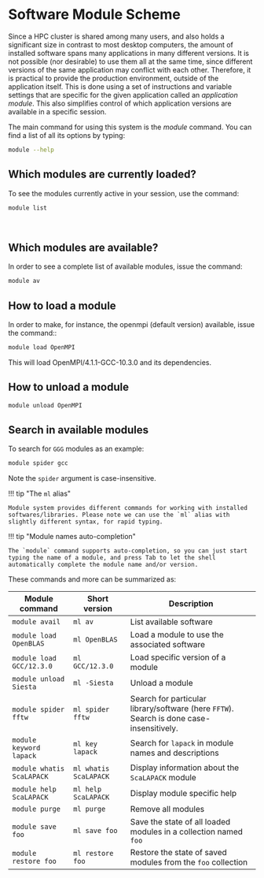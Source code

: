 # Software Module Scheme

Since a HPC cluster is shared among many users, and also holds a significant size in contrast to most desktop computers, the amount of installed software spans many applications in many different versions. It is not possible (nor desirable) to use them all at the same time, since different versions of the same application may conflict with each other. Therefore, it is practical to provide the production environment, outside of the application itself. This is done using a set of instructions and variable settings that are specific for the given application called an *application module*. This also simplifies control of which application versions are available in a specific session.


The main command for using this system is the *module* command. You can find a
list of all its options by typing:

```bash
module --help
```

## Which modules are currently loaded?

To see the modules currently active in your session, use the
command:

```bash
module list
```

 
## Which modules are available?

In order to see a complete list of available modules, issue the
command:

```bash
module av
```

## How to load a module

In order to make, for instance, the openmpi (default version) available, issue the command::

```bash
module load OpenMPI
```

This will load OpenMPI/4.1.1-GCC-10.3.0 and its dependencies. 
 

## How to unload a module

```bash
module unload OpenMPI
```

## Search in available modules

To search for ``GGG`` modules as an example:

```bash
module spider gcc
```

Note the `spider` argument is case-insensitive.

!!! tip "The `ml` alias"

    Module system provides different commands for working with installed softwares/libraries. Please note we can use the `ml` alias with slightly different syntax, for rapid typing.

!!! tip "Module names auto-completion"

    The `module` command supports auto-completion, so you can just start typing the name of a module, and press Tab to let the shell automatically complete the module name and/or version.

These commands and more can be summarized as:

| Module command | Short version | Description    |
| --------------- | -------------- | -------------- |
| `module avail` | `ml av` | List available software|
| `module load OpenBLAS` | `ml OpenBLAS` | Load a module to use the associated software |
| `module load GCC/12.3.0` | `ml GCC/12.3.0` | Load specific version of a module |
| `module unload Siesta` | `ml -Siesta` | Unload a module |
| `module spider fftw` | `ml spider fftw` | Search for particular library/software (here `FFTW`). Search is done case-insensitively.|
| `module keyword lapack` | `ml key lapack` | Search for `lapack` in module names and descriptions|
| `module whatis ScaLAPACK` | `ml whatis ScaLAPACK` | Display information about the `ScaLAPACK` module |
| `module help ScaLAPACK` | `ml help ScaLAPACK` | Display module specific help |
| `module purge` | `ml purge` | Remove all modules
| `module save foo` | `ml save foo` | Save the state of all loaded modules in a collection named `foo` |
| `module restore foo` | `ml restore foo` | Restore the state of saved modules from the `foo` collection |
